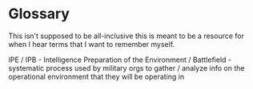 # Glossary

This isn't supposed to be all-inclusive this is meant to be a resource for when I hear terms that I want to remember myself.

IPE / IPB - Intelligence Preparation of the Environment / Battlefield - systematic process used by military orgs to gather / analyze info on the operational environment that they will be operating in
